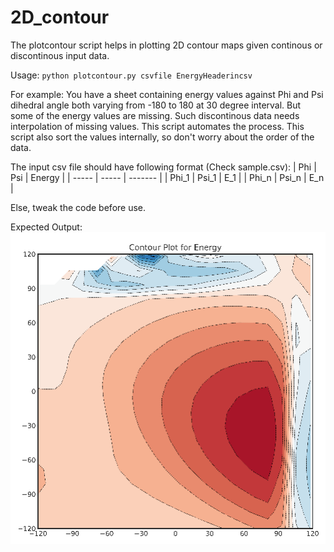 # 2D_contour

The plotcontour script helps in plotting 2D contour maps given continous or discontinous input data.

Usage:
`python plotcontour.py csvfile EnergyHeaderincsv`

For example:
You have a sheet containing energy values against Phi and Psi dihedral angle both varying from -180 to 180 at 30 degree interval. 
But some of the energy values are missing. Such discontinous data needs interpolation of missing values. This script automates the process. 
This script also sort the values internally, so don't worry about the order of the data. 

The input csv file should have following format (Check sample.csv):
|  Phi  |  Psi  |  Energy  |
| ----- | ----- | -------  |
| Phi_1 | Psi_1 |   E_1    |
| Phi_n | Psi_n |   E_n    |

Else, tweak the code before use.

Expected Output:
![alt text](https://github.com/anmolecule/2D_contour/blob/main/contour_Energy.png?raw=true)
